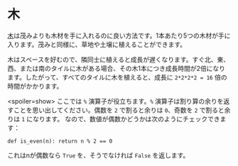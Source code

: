 # 木
[木](objects/tree)は茂みよりも木材を手に入れるのに良い方法です。1本あたり5つの木材が手に入ります。茂みと同様に、草地や土壌に植えることができます。

木はスペースを好むので、隣同士に植えると成長が遅くなります。すぐ北、東、西、または南のタイルに木がある場合、その木1本につき成長時間が2倍になります。したがって、すべてのタイルに木を植えると、成長に `2*2*2*2 = 16` 倍の時間がかかります。

<spoiler=show> ここでは `%` 演算子が役立ちます。`%` 演算子は割り算の余りを返すことを思い出してください。偶数を `2` で割ると余りは `0`、奇数を `2` で割ると余りは `1` になります。
なので、数値が偶数かどうかは次のようにチェックできます：

`def is_even(n):
	return n % 2 == 0`

これはnが偶数なら `True` を、そうでなければ `False` を返します。
</spoiler>